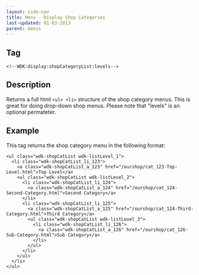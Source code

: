 ```yaml
---
layout: side-nav
title: Menu - Display Shop Categories
last-updated: 01-03-2013
parent: menus
---
```


## Tag

`<!--WDK:display:shopCategoryList:levels-->`

## Description

Returns a full html `<ul> <li>` structure of the shop category menus. This is great for doing drop-down shop menus.
Please note that "levels" is an optional permateter. 

## Example

This tag returns the shop category menu in the following format:

~~~
<ul class="wdk-shopCatList wdk-listLevel_1">
  <li class="wdk-shopCatList_li_123">
    <a class="wdk-shopCatList_a_123" href="/ourshop/cat_123-Top-Level.html">Top Level</a>
    <ul class="wdk-shopCatList wdk-listLevel_2">
      <li class="wdk-shopCatList_li_124">
        <a class="wdk-shopCatList_a_124" href="/ourshop/cat_124-Second-Category.html">Second Category</a>
      </li>
      <li class="wdk-shopCatList_li_125">
        <a class="wdk-shopCatList_a_125" href="/ourshop/cat_124-Third-Category.html">Third Category</a>
        <ul class="wdk-shopCatList wdk-listLevel_3">
          <li class="wdk-shopCatList_li_126">
            <a class="wdk-shopCatList_a_126" href="/ourshop/cat_126-Sub-Category.html">Sub Category</a>
          </li>
        </ul>
      </li>
    </ul>
  </li>
</ul>
~~~